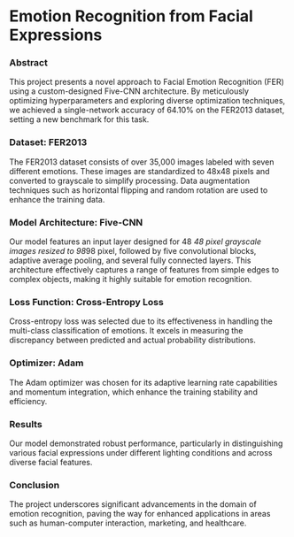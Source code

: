 
# Emotion Recognition from Facial Expressions

### Abstract
This project presents a novel approach to Facial Emotion Recognition (FER) using a custom-designed Five-CNN architecture. By meticulously optimizing hyperparameters and exploring diverse optimization techniques, we achieved a single-network accuracy of 64.10% on the FER2013 dataset, setting a new benchmark for this task.

### Dataset: FER2013
The FER2013 dataset consists of over 35,000 images labeled with seven different emotions. These images are standardized to 48x48 pixels and converted to grayscale to simplify processing. Data augmentation techniques such as horizontal flipping and random rotation are used to enhance the training data.

### Model Architecture: Five-CNN
Our model features an input layer designed for 48 *48 pixel grayscale images resized to 98*98 pixel, followed by five convolutional blocks, adaptive average pooling, and several fully connected layers. This architecture effectively captures a range of features from simple edges to complex objects, making it highly suitable for emotion recognition.

### Loss Function: Cross-Entropy Loss
Cross-entropy loss was selected due to its effectiveness in handling the multi-class classification of emotions. It excels in measuring the discrepancy between predicted and actual probability distributions.

### Optimizer: Adam
The Adam optimizer was chosen for its adaptive learning rate capabilities and momentum integration, which enhance the training stability and efficiency.

### Results
Our model demonstrated robust performance, particularly in distinguishing various facial expressions under different lighting conditions and across diverse facial features.

### Conclusion
The project underscores significant advancements in the domain of emotion recognition, paving the way for enhanced applications in areas such as human-computer interaction, marketing, and healthcare.
